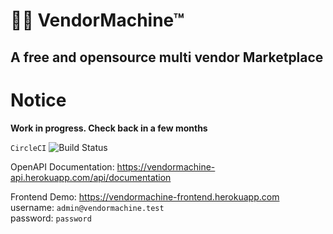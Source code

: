 
🛒🤖 VendorMachine™
===================
A free and opensource multi vendor Marketplace
--------------------------

# Notice
**Work in progress. Check back in a few months**

`CircleCI` ![Build Status](https://circleci.com/gh/squareborg/vendormachine-api.png?circle-token=:circle-token)

OpenAPI Documentation: https://vendormachine-api.herokuapp.com/api/documentation

Frontend Demo: https://vendormachine-frontend.herokuapp.com  
username: `admin@vendormachine.test`  
password: `password`  



